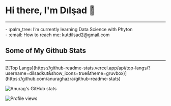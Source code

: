 # Hi there, I'm Dılşad 👋
<hr>
- :palm_tree: I’m currently learning Data Science with Phyton
<br>
- :email: How to reach me: kutdilsad2@gmail.com

## Some of My Github Stats
<hr>
[![Top Langs](https://github-readme-stats.vercel.app/api/top-langs/?username=dilsadkut&show_icons=true&theme=gruvbox)](https://github.com/anuraghazra/github-readme-stats)

![Anurag's GitHub stats](https://github-readme-stats.vercel.app/api?username=dilsadkut&show_icons=true&theme=gruvbox)

![Profile views](https://komarev.com/ghpvc/?username=dilsadkut&color=blue)


